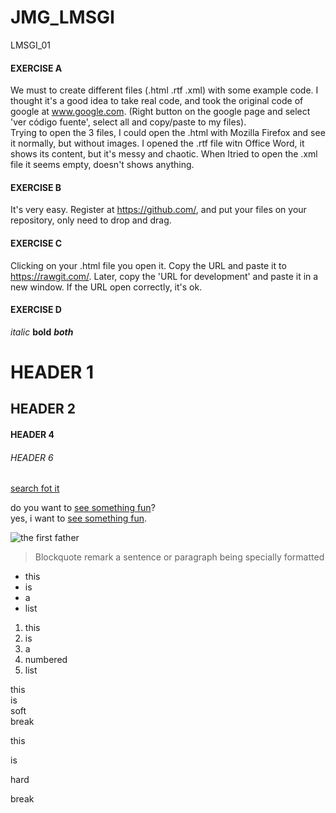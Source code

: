 # JMG_LMSGI
LMSGI_01

#### **EXERCISE A**
We must to create different files (.html .rtf .xml) with some example code. I thought it's a good idea to take real code, and took the original code of google at www.google.com. (Right button on the google page and select 'ver código fuente', select all and copy/paste to my files).  
Trying to open the 3 files, I could open the .html with Mozilla Firefox and see it normally, but without images. I opened the .rtf file witn Office Word, it shows its content, but it's messy and chaotic. When Itried to  open the .xml file it seems empty, doesn't shows anything.  

#### **EXERCISE B**
It's very easy. Register at https://github.com/, and put your files on your repository, only need to drop and drag.

#### **EXERCISE C**
Clicking on your .html file you open it. Copy the URL and paste it to https://rawgit.com/. Later, copy the 'URL for development' and paste it in a new window. If the URL open correctly, it's ok.

#### **EXERCISE D**
_italic_
**bold**
**_both_**

# HEADER 1
## HEADER 2
#### HEADER 4
###### HEADER 6

[search fot it](www.google.com)

do you want to [see something fun][1]?  
yes, i want to [see something fun][1].  

[1]: www.zombo.com

![the first father][2]

[2]: http://octodex.github.com/images/founding-father.jpg

> Blockquote remark a sentence or paragraph being specially formatted

* this
* is
* a
* list

1. this
2. is
3. a
4. numbered
5. list

this  
is  
soft  
break

this

is

hard

break
